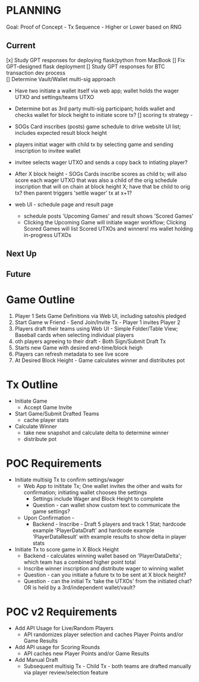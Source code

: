 # PLANNING
Goal: Proof of Concept - Tx Sequence - Higher or Lower based on RNG  

## Current
[x] Study GPT responses for deploying flask/python from MacBook
[] Fix GPT-designed flask deployment
[] Study GPT responses for BTC transaction dev process  
[] Determine Vault/Wallet multi-sig approach
* Have two initiate a wallet itself via web app; wallet holds the wager UTXO and settings/teams UTXO
* Determine bot as 3rd party multi-sig participant; holds wallet and checks wallet for block height to initiate score tx?
[] scoring tx strategy - 
* SOGs Card inscribes (posts) game schedule to drive website UI list; includes expected result block height
* players initiat wager with child tx by selecting game and sending inscription to invitee wallet
* invitee selects wager UTXO and sends a copy back to intiating player? 

* After X block height - SOGs Cards inscribe scores as child tx; will also score each wager UTXO that was also a child of the orig schedule inscription
that will on chain at block height X;
 have that be child to orig tx? then parent triggers 'settle wager' tx at x+1?

 * web UI - schedule page and result page
    * schedule posts 'Upcoming Games' and result shows 'Scored Games'
    * Clicking the Upcoming Game will initiate wager workflow; Clicking Scored Games will list Scored UTXOs and winners!
    ms wallet holding in-progress UTXOs

## Next Up
## Future

# Game Outline
1. Player 1 Sets Game Definitions via Web UI, including satoshis pledged  
2. Start Game w Friend - Send Join/Invite Tx - Player 1 invites Player 2  
3. Players draft their teams using Web UI - Simple Folder/Table View; Baseball cards when selecting individual players  
4. oth players agreeing to their draft - Both Sign/Submit Draft Tx  
5. Starts new Game with desired end-time/block heigh  
6. Players can refresh metadata to see live score  
7. At Desired Block Height - Game calculates winner and distributes pot  


# Tx Outline
* Initiate Game
    * Accept Game Invite
* Start Game/Submit Drafted Teams
    * cache player stats
* Calculate Winner
    * take new snapshot and calculate delta to determine winner
    * distribute pot


# POC Requirements
* Initiate multisig Tx to confirm settings/wager
    * Web App to inititate Tx; One wallet invites the other and waits for confirmation; initiating wallet chooses the settings
        * Settings include Wager and Block Height to complete
        * Question - can wallet show custom text to communicate the game settings?
    * Upon Confirmation - 
        * Backend - Inscribe - Draft 5 players and track 1 Stat; hardcode example 'PlayerDataDraft' and hardcode example 'PlayerDataResult' with example results to show delta in player stats
* Initiate Tx to score game in X Block Height
    * Backend - calculates winning wallet based on 'PlayerDataDelta'; which team has a combined higher point total
    * Inscribe winner inscription and distribute wager to winning wallet
    * Question - can you initiate a future tx to be sent at X block height?
    * Question - can the initial Tx 'take the UTXOs' from the initiated chat? OR is held by a 3rd/independent wallet/vault?


# POC v2 Requirements
* Add API Usage for Live/Random Players
    * API randomizes player selection and caches Player Points and/or Game Results
* Add API usage for Scoring Rounds
    * API caches new Player Points and/or Game Results
* Add Manual Draft
    * Subsequent multisig Tx - Child Tx - both teams are drafted manually via player review/selection feature